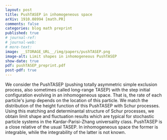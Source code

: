 ```yaml
---
layout: post
title: PushTASEP in inhomogeneous space
arXiv: 1910.08994 [math.PR]
comments: false
categories: blog math preprint
published: true
# journal-ref: 
# journal-web: 
# more-text:
image: __STORAGE_URL__/img/papers/pushTASEP.png
image-alt: Limit shapes in inhomogeneous PushTASEP
show-date: true
pdf: pushTASEP_preprint.pdf
post-pdf: true
---
```


We consider the PushTASEP (pushing totally asymmetric simple exclusion process, also sometimes called long-range TASEP) with the step initial configuration evolving in an inhomogeneous space. That is, the rate of each particle's jump depends on the location of this particle. We match the distribution of the height function of this PushTASEP with Schur processes. Using this matching and determinantal structure of Schur processes, we obtain limit shape and fluctuation results which are typical for stochastic particle systems in the Kardar-Parisi-Zhang universality class. PushTASEP is a close relative of the usual TASEP. In inhomogeneous space the former is integrable, while the integrability of the latter is not known.